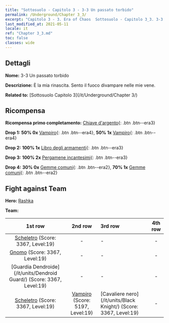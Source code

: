 ```yaml
---
title: "Sottosuolo - Capitolo 3 - 3-3 Un passato torbido"
permalink: /Underground/Chapter 3_3/
excerpt: "Capitolo 3 - 3. Era of Chaos  Sottosuolo - Capitolo 3_3. 3-3 Un passato torbido"
last_modified_at: 2021-05-11
locale: it
ref: "Chapter 3_3.md"
toc: false
classes: wide
---
```


## Dettagli

 **Nome:** 3-3 Un passato torbido

 **Descrizione:** È la mia rinascita. Sento il fuoco divampare nelle mie vene.

 **Related to:** [Sottosuolo Capitolo 3](/it/Underground/Chapter 3/)

## Ricompensa

 **Ricompensa primo completamento:** [Chiave d'argento](/ItemsIT/con_693/){: .btn .btn--era3}

 **Drop 1:** **50% 0x** [Vampiro](/ItemsIT/unt_211/){: .btn .btn--era4}, **50% 1x** [Vampiro](/ItemsIT/unt_211/){: .btn .btn--era4}

 **Drop 2:** **100% 1x** [Libro degli armamenti](/ItemsIT/mat_18/){: .btn .btn--era3}

 **Drop 3:** **100% 2x** [Pergamene incantesimi](/ItemsIT/con_694/){: .btn .btn--era3}

 **Drop 4:** **30% 0x** [Gemme comuni](/ItemsIT/mat_10/){: .btn .btn--era2}, **70% 1x** [Gemme comuni](/ItemsIT/mat_10/){: .btn .btn--era2}


## Fight against Team
 **Hero:** [Rashka](/it/heroes/Rashka/)

 **Team:**


  | 1st row | 2nd row | 3rd row | 4th row |
  |:----:|:----:|:----|:----:|
  | [Scheletro](/it/units/Skeleton/) (Score: 3367, Level:19)  | - | - | - |
  | [Gnomo](/it/units/Dwarf/) (Score: 3367, Level:19)  | - | - | - |
  | [Guardia Dendroide](/it/units/Dendroid Guard/) (Score: 3367, Level:19)  | - | - | - |
  | [Scheletro](/it/units/Skeleton/) (Score: 3367, Level:19)  | [Vampiro](/it/units/Vampire/) (Score: 5197, Level:19)  | [Cavaliere nero](/it/units/Black Knight/) (Score: 3367, Level:19)  | - |


